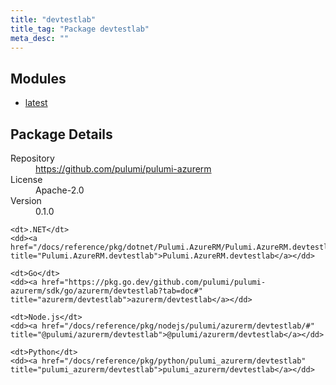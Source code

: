 ```yaml
---
title: "devtestlab"
title_tag: "Package devtestlab"
meta_desc: ""
---
```


<!-- WARNING: this file was generated by Pulumi Docs Generator. -->
<!-- Do not edit by hand unless you're certain you know what you are doing! -->



<h2 id="modules">Modules</h2>
<ul class="api">
    <li><a href="latest/" title="latest"><span class="symbol module"></span>latest</a></li>
</ul>

<h2 id="package-details">Package Details</h2>
<dl class="package-details">
	<dt>Repository</dt>
	<dd><a href="https://github.com/pulumi/pulumi-azurerm">https://github.com/pulumi/pulumi-azurerm</a></dd>
	<dt>License</dt>
	<dd>Apache-2.0</dd>
	<dt>Version</dt>
	<dd>0.1.0</dd>
</dl>



<dl class="tabular">

    <dt>.NET</dt>
    <dd><a href="/docs/reference/pkg/dotnet/Pulumi.AzureRM/Pulumi.AzureRM.devtestlab.html" title="Pulumi.AzureRM.devtestlab">Pulumi.AzureRM.devtestlab</a></dd>

    <dt>Go</dt>
    <dd><a href="https://pkg.go.dev/github.com/pulumi/pulumi-azurerm/sdk/go/azurerm/devtestlab?tab=doc#" title="azurerm/devtestlab">azurerm/devtestlab</a></dd>

    <dt>Node.js</dt>
    <dd><a href="/docs/reference/pkg/nodejs/pulumi/azurerm/devtestlab/#" title="@pulumi/azurerm/devtestlab">@pulumi/azurerm/devtestlab</a></dd>

    <dt>Python</dt>
    <dd><a href="/docs/reference/pkg/python/pulumi_azurerm/devtestlab" title="pulumi_azurerm/devtestlab">pulumi_azurerm/devtestlab</a></dd>

</dl>

